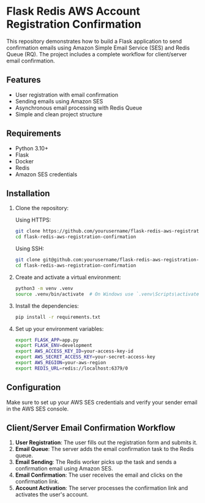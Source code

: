 # Flask Redis AWS Account Registration Confirmation

This repository demonstrates how to build a Flask application to send confirmation emails using Amazon Simple Email Service (SES) and Redis Queue (RQ). The project includes a complete workflow for client/server email confirmation.

## Features

- User registration with email confirmation
- Sending emails using Amazon SES
- Asynchronous email processing with Redis Queue
- Simple and clean project structure

## Requirements

- Python 3.10+
- Flask
- Docker
- Redis
- Amazon SES credentials

## Installation

1. Clone the repository:

    Using HTTPS:
    ```bash
    git clone https://github.com/yourusername/flask-redis-aws-registration-confirmation.git
    cd flask-redis-aws-registration-confirmation
    ```

    Using SSH:
    ```bash
    git clone git@github.com:yourusername/flask-redis-aws-registration-confirmation.git
    cd flask-redis-aws-registration-confirmation
    ```

2. Create and activate a virtual environment:

    ```sh
    python3 -m venv .venv
    source .venv/bin/activate  # On Windows use `.venv\Scripts\activate`
    ```

3. Install the dependencies:

    ```sh
    pip install -r requirements.txt
    ```
4. Set up your environment variables:

    ```sh
    export FLASK_APP=app.py
    export FLASK_ENV=development
    export AWS_ACCESS_KEY_ID=your-access-key-id
    export AWS_SECRET_ACCESS_KEY=your-secret-access-key
    export AWS_REGION=your-aws-region
    export REDIS_URL=redis://localhost:6379/0
    ```
## Configuration

Make sure to set up your AWS SES credentials and verify your sender email in the AWS SES console.

## Client/Server Email Confirmation Workflow

1. **User Registration**: The user fills out the registration form and submits it.
2. **Email Queue**: The server adds the email confirmation task to the Redis queue.
3. **Email Sending**: The Redis worker picks up the task and sends a confirmation email using Amazon SES.
4. **Email Confirmation**: The user receives the email and clicks on the confirmation link.
5. **Account Activation**: The server processes the confirmation link and activates the user's account.


